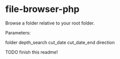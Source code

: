 # file-browser-php
Browse a folder relative to your root folder.

Parameters:

folder
depth_search
cut_date
cut_date_end
direction

TODO finish this readme!




